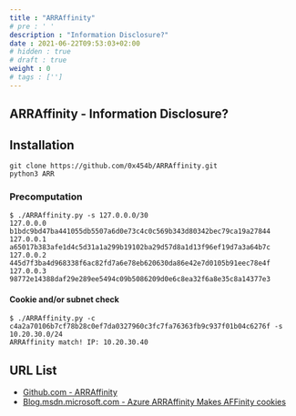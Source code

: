 ```yaml
---
title : "ARRAffinity"
# pre : ' '
description : "Information Disclosure?"
date : 2021-06-22T09:53:03+02:00
# hidden : true
# draft : true
weight : 0
# tags : ['']
---
```


## ARRAffinity - Information Disclosure?

## Installation

```plain
git clone https://github.com/0x454b/ARRAffinity.git
python3 ARR
```

### Precomputation

```plain
$ ./ARRAffinity.py -s 127.0.0.0/30
127.0.0.0 b1bdc9bd47ba441055db5507a6d0e73c4c0c569b343d80342bec79ca19a27844
127.0.0.1 a65017b383afe1d4c5d31a1a299b19102ba29d57d8a1d13f96ef19d7a3a64b7c
127.0.0.2 445d7f3ba4d968338f6ac82fd7a6e78eb620630da86e42e7d0105b91eec78e4f
127.0.0.3 98772e14388daf29e289ee5494c09b5086209d0e6c8ea32f6a8e35c8a14377e3
```

#### Cookie and/or subnet check

```plain
$ ./ARRAffinity.py -c c4a2a70106b7cf78b28c0ef7da0327960c3fc7fa76363fb9c937f01b04c6276f -s 10.20.30.0/24
ARRAffinity match! IP: 10.20.30.40
```

## URL List

* [Github.com - ARRAffinity](https://github.com/0x454b/ARRAffinity)
* [Blog.msdn.microsoft.com - Azure ARRAffinity Makes AFFinity cookies](https://blogs.msdn.microsoft.com/devschool/2015/06/19/azure-arraffinity-makes-affinity-cookies/)
